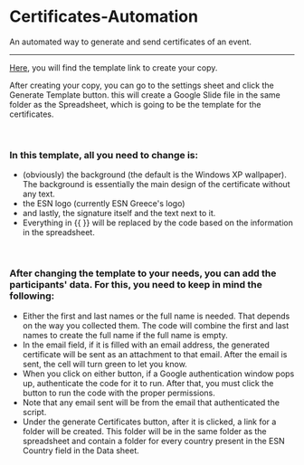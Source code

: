 # Certificates-Automation
An automated way to generate and send certificates of an event.

---

[Here](https://docs.google.com/spreadsheets/d/1qqix5plIvhFJW3dv1L45dQ7M_nlUvUWsx8BSsBd9M48/template/preview), you will find the template link to create your copy. 

After creating your copy, you can go to the settings sheet and click the Generate Template button. this will create a Google Slide file in the same folder as the Spreadsheet, which is going to be the template for the certificates.

<br>

### In this template, all you need to change is: 

- (obviously) the background (the default is the Windows XP wallpaper). The background is essentially the main design of the certificate without any text.
- the ESN logo (currently ESN Greece's logo)
- and lastly, the signature itself and the text next to it.
- Everything in {{ }} will be replaced by the code based on the information in the spreadsheet.

<br>

### After changing the template to your needs, you can add the participants' data. For this, you need to keep in mind the following:
- Either the first and last names or the full name is needed. That depends on the way you collected them. The code will combine the first and last names to create the full name if the full name is empty.
- In the email field, if it is filled with an email address, the generated certificate will be sent as an attachment to that email. After the email is sent, the cell will turn green to let you know.
- When you click on either button, if a Google authentication window pops up, authenticate the code for it to run. After that, you must click the button to run the code with the proper permissions.
- Note that any email sent will be from the email that authenticated the script.
- Under the generate Certificates button, after it is clicked, a link for a folder will be created. This folder will be in the same folder as the spreadsheet and contain a folder for every country present in the ESN Country field in the Data sheet.

